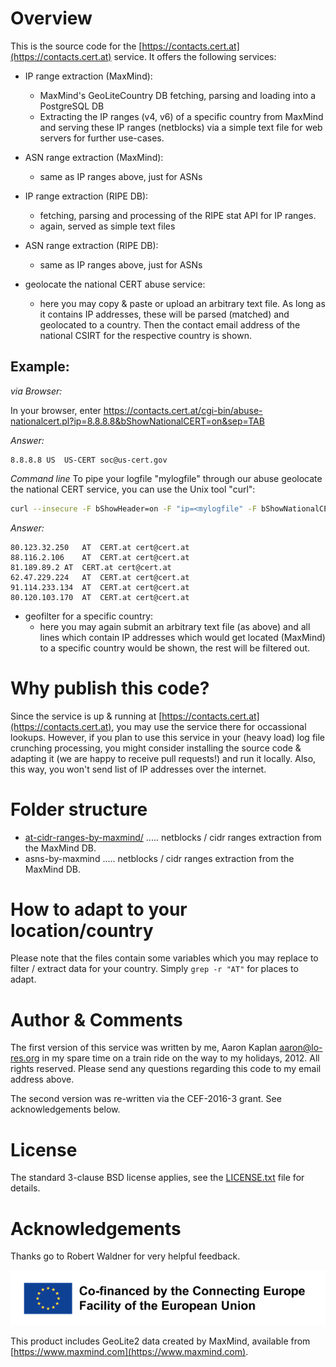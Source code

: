 # Overview

This is the source code for the [https://contacts.cert.at](https://contacts.cert.at) service.
It offers the following services:

  * IP range extraction (MaxMind):
    * MaxMind's GeoLiteCountry DB fetching, parsing and loading into a PostgreSQL DB
    * Extracting the IP ranges (v4, v6) of a specific country from MaxMind and serving these IP ranges (netblocks) via a simple text file for web servers for further use-cases.
  * ASN range extraction (MaxMind):
    * same as IP ranges above, just for ASNs
  * IP range extraction (RIPE DB):
    * fetching, parsing and processing of the RIPE stat API for IP ranges. 
    * again, served as simple text files
  * ASN range extraction (RIPE DB):
    * same as IP ranges above, just for ASNs

  * geolocate the national CERT abuse service:
    * here you may copy & paste or upload an arbitrary text file. As long as it contains IP addresses, these will be parsed (matched) and geolocated to a country. Then the contact email address of the national CSIRT for the respective country is shown.

## Example:
*via Browser:*

In your browser, enter https://contacts.cert.at/cgi-bin/abuse-nationalcert.pl?ip=8.8.8.8&bShowNationalCERT=on&sep=TAB

*Answer:*
```
8.8.8.8	US	US-CERT	soc@us-cert.gov
```

*Command line*
To pipe your logfile "mylogfile" through our abuse geolocate the national CERT service, you can use the Unix tool "curl":
```bash
curl --insecure -F bShowHeader=on -F "ip=<mylogfile" -F bShowNationalCERT=on -F sep=TAB https://contacts.cert.at/cgi-bin/abuse-nationalcert.pl
```

*Answer:*

```
80.123.32.250	AT	CERT.at	cert@cert.at
88.116.2.106	AT	CERT.at	cert@cert.at
81.189.89.2	AT	CERT.at	cert@cert.at
62.47.229.224	AT	CERT.at	cert@cert.at
91.114.233.134	AT	CERT.at	cert@cert.at
80.120.103.170	AT	CERT.at	cert@cert.at
```

  * geofilter for a specific country:
    * here you may again submit an arbitrary text file (as above) and all lines which contain IP addresses which would get located (MaxMind) to a specific country would be shown, the rest will be filtered out.

# Why publish this code?

Since the service is up & running at [https://contacts.cert.at](https://contacts.cert.at), you may use the service there for occassional lookups.
However, if you plan to use this service in your (heavy load) log file crunching processing, you might consider installing the source code & adapting it (we are happy to receive pull requests!) and run it locally. Also, this way, you won't send list of IP addresses over the internet.

# Folder structure

  *  [at-cidr-ranges-by-maxmind/](at-cidr-ranges-by-maxmind) ..... netblocks / cidr ranges extraction from the MaxMind DB.
  *  asns-by-maxmind ..... netblocks / cidr ranges extraction from the MaxMind DB.

# How to adapt to your location/country

Please note that the files contain some variables which you may replace to filter / extract data for your country. Simply ``grep -r "AT"`` for places to adapt.

# Author & Comments

The first version of this service was written by me, Aaron Kaplan <aaron@lo-res.org> in my spare time on a train ride on the way to my holidays, 2012. 
All rights reserved. Please send any questions regarding this code to my email address above.

The second version was re-written via the CEF-2016-3 grant. See acknowledgements below.

# License

The standard 3-clause BSD license applies, see the [LICENSE.txt](LICENSE.txt) file for details.

# Acknowledgements

Thanks go to Robert Waldner for very helpful feedback.

![logo](logo.png)

This product includes GeoLite2 data created by MaxMind, available from [https://www.maxmind.com](https://www.maxmind.com).


